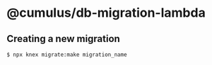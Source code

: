 # @cumulus/db-migration-lambda

## Creating a new migration

```sh
$ npx knex migrate:make migration_name
```
